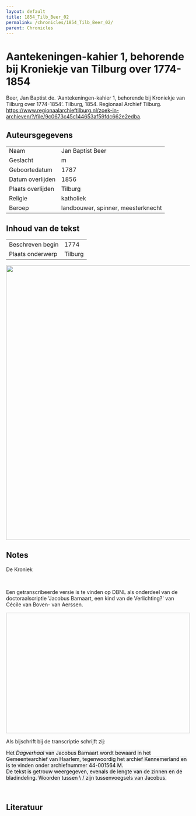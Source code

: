 ```yaml
---
layout: default
title: 1854_Tilb_Beer_02
permalink: /chronicles/1854_Tilb_Beer_02/
parent: Chronicles
--- 
```



# Aantekeningen-kahier 1, behorende bij Kroniekje van Tilburg over 1774-1854 

Beer, Jan Baptist de. ‘Aantekeningen-kahier 1, behorende bij Kroniekje van Tilburg over 1774-1854’. Tilburg, 1854. Regionaal Archief Tilburg. https://www.regionaalarchieftilburg.nl/zoek-in-archieven/?/file/9c0673c45c144653af59fdc662e2edba. 

## Auteursgegevens 

| | | 
| --------------- | --------------- | 
| Naam | Jan Baptist Beer | 
| Geslacht | m | 
 | Geboortedatum | 1787 | 
| Datum overlijden | 1856 | 
| Plaats overlijden | Tilburg | 
| Religie | katholiek | 
| Beroep | landbouwer, spinner, meesterknecht | 

## Inhoud van de tekst 

| | | 
| --------------- | --------------- | 
| Beschreven begin | 1774 | 
| Plaats onderwerp | Tilburg | 

[<img src="..\..\barplots_chronicles\1854_Tilb_Beer_02.jpg" width="750"/>](..\..\barplots_chronicles\1854_Tilb_Beer_02.jpg) 

## Notes 

<div data-schema-version="8"><p>De Kroniek</p>
<p>&nbsp;</p>
<p>Een getranscribeerde versie is te vinden op DBNL als onderdeel van de doctoraalscriptie 'Jacobus Barnaart, een kind van de Verlichting?' van Cécile van Boven- van Aerssen.</p>
<p><img alt="" data-attachment-key="XMKBAG3I" width="606" height="329"></p>
<p>Als bijschrift bij de transcriptie schrijft zij:</p>
<p><span style="color: #000000"><span style="background-color: #f3f4f5">Het&nbsp;</span></span><em><span style="color: #000000"><span style="background-color: #f3f4f5">Dagverhaal</span></span></em><span style="color: #000000"><span style="background-color: #f3f4f5">&nbsp;van Jacobus Barnaart wordt bewaard in het Gemeentearchief van Haarlem, tegenwoordig het archief Kennemerland en is te vinden onder archiefnummer 44-001564 M.<br>De tekst is getrouw weergegeven, evenals de lengte van de zinnen en de bladindeling. Woorden tussen \ / zijn tussenvoegsels van Jacobus.</span></span></p>
<p>&nbsp;</p>
</div> 

## Literatuur 

